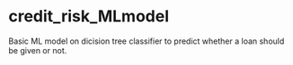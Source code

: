 # credit_risk_MLmodel
Basic ML model on dicision tree classifier to predict whether a loan should be given or not. 
